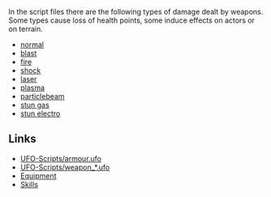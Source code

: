 In the script files there are the following types of damage dealt by
weapons. Some types cause loss of health points, some induce effects on
actors or on terrain.

- [normal](Damage/normal "wikilink")
- [blast](Damage/blast "wikilink")
- [fire](Damage/fire "wikilink")
- [shock](Damage/shock "wikilink")
- [laser](Damage/laser "wikilink")
- [plasma](Damage/plasma "wikilink")
- [particlebeam](Damage/particlebeam "wikilink")
- [stun gas](Damage/stun_gas "wikilink")
- [stun electro](Damage/stun_electro "wikilink")

## Links

- [UFO-Scripts/armour.ufo](UFO-Scripts/armour.ufo "wikilink")
- [UFO-Scripts/weapon_\*.ufo](UFO-Scripts/weapon_*.ufo "wikilink")
- [Equipment](Equipment "wikilink")
- [Skills](Skills "wikilink")